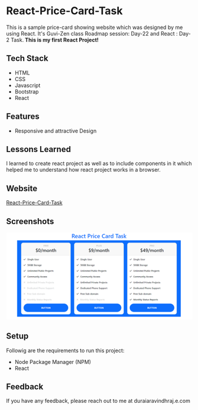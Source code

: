 
# React-Price-Card-Task

This is a sample price-card showing website which was designed by me using React. It's Guvi-Zen class Roadmap session: Day-22 and React : Day-2 Task.<b> This is my first React Project!</b>

## Tech Stack

- HTML
- CSS
- Javascript
- Bootstrap
- React

## Features

- Responsive and attractive Design

## Lessons Learned

I learned to create react project as well as to include components in it which helped me to understand how react project works in a browser.


## Website

[React-Price-Card-Task](https://react-price-card-task-two.vercel.app/)


## Screenshots

![App Screenshot](./src/Img/demo.png)


## Setup

Followig are the requirements to run this project:
- Node Package Manager (NPM)
- React


## Feedback

If you have any feedback, please reach out to me at duraiaravindhraj.e.com
